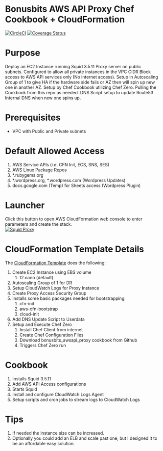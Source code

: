 # Bonusbits AWS API Proxy Chef Cookbook + CloudFormation
[![CircleCI](https://circleci.com/gh/bonusbits/bonusbits_awsapi_proxy.svg?style=svg)](https://circleci.com/gh/bonusbits/bonusbits_awsapi_proxy)
[![Coverage Status](https://coveralls.io/repos/github/bonusbits/bonusbits_awsapi_proxy/badge.svg?branch=master)](https://coveralls.io/github/bonusbits/bonusbits_awsapi_proxy?branch=master)

# Purpose
Deploy an EC2 Instance running Squid 3.5.11 Proxy server on public subnets. 
Configured to allow all private instances in the VPC CIDR Block access to AWS API services only (No internet access).
Setup in Autoscaling Group of 1 to give HA if the hardware side fails or AZ then will spin up new one in another AZ.
Setup by Chef Cookbook utilizing Chef Zero. Pulling the Cookbook from this repo as needed.
DNS Script setup to update Route53 Internal DNS when new one spins up.

# Prerequisites
* VPC with Public and Private subnets

# Default Allowed Access
1. AWS Service APIs (i.e. CFN Init, ECS, SNS, SES)
2. AWS Linux Package Repos
3. *.rubygems.org
4. *.wordpress.org, *.wordpress.com (Wordpress Updates)
5. docs.google.com (Temp) for Sheets access (Wordpress Plugin)

# Launcher
Click this button to open AWS CloudFormation web console to enter parameters and create the stack.<br>
[![Squid Proxy](https://s3.amazonaws.com/cloudformation-examples/cloudformation-launch-stack.png)](https://console.aws.amazon.com/cloudformation/home?#/stacks/new?&templateURL=https://s3.amazonaws.com/bonusbits-public/cloudformation-templates/cookbooks/awsapi-squid-proxy.yml)


# CloudFormation Template Details
The [CloudFormation Template](https://github.com/bonusbits/bonusbits_awsapi_proxy/blob/master/aws/awsapi-access-proxy-template.yml) does the following:

1. Create EC2 Instance using EBS volume
    1. t2.nano (default)
2. Autoscaling Group of 1 for DR
3. Setup CloudWatch Logs for Proxy Instance
4. Create Proxy Access Security Group
5. Installs some basic packages needed for bootstrapping
    1. cfn-init
    2. aws-cfn-bootstrap
    3. cloud-init
6. Add DNS Update Script to Userdata   
6. Setup and Execute Chef Zero
    1. Install Chef Client from internet
    2. Create Chef Configuration Files
    2. Download bonusbits_awsapi_proxy cookbook from Github
    3. Triggers Chef Zero run

# Cookbook
1. Installs Squid 3.5.11
2. Add AWS API Access configurations
3. Starts Squid
4. Install and configure CloudWatch Logs Agent
5. Setup scripts and cron jobs to stream logs to CloudWatch Logs

# Tips
1. If needed the instance size can be increased.
2. Optionally you could add an ELB and scale past one, but I designed it to be an affordable easy solution. 